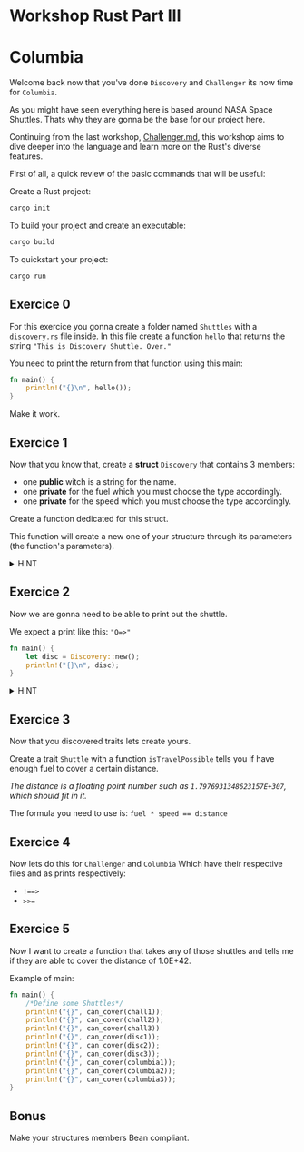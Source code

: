# Workshop Rust Part III

# Columbia

Welcome back now that you've done `Discovery` and `Challenger` its now time for `Columbia`.

As you might have seen everything here is based around NASA Space Shuttles.
Thats why they are gonna be the base for our project here.

Continuing from the last workshop, [Challenger.md](https://github.com/MartinFillon/Workshop-rust/blob/main/Challenger.md), this workshop aims to dive deeper into the language and learn more on the Rust's diverse features.

First of all, a quick review of the basic commands that will be useful:

Create a Rust project:

```sh
cargo init
```

To build your project and create an executable:

```sh
cargo build
```

To quickstart your project:

```sh
cargo run
```

## Exercice 0

For this exercice you gonna create a folder named `Shuttles` with a `discovery.rs` file inside.
In this file create a function `hello` that returns the string `"This is Discovery Shuttle. Over."`

You need to print the return from that function using this main:

```rust
fn main() {
    println!("{}\n", hello());
}
```

Make it work.

## Exercice 1

Now that you know that, create a **struct** `Discovery` that contains 3 members:

- one **public** witch is a string for the name.
- one **private** for the fuel which you must choose the type accordingly.
- one **private** for the speed which you must choose the type accordingly.

Create a function dedicated for this struct.

This function will create a new one of your structure through its parameters (the function's parameters).

<details>
  <summary> HINT </summary>

Look at `impl`

</details>

## Exercice 2

Now we are gonna need to be able to print out the shuttle.

We expect a print like this: `"O=>"`

```rust
fn main() {
    let disc = Discovery::new();
    println!("{}\n", disc);
}
```

<details>
  <summary> HINT </summary>

Look at `Display`

</details>

## Exercice 3

Now that you discovered traits lets create yours.

Create a trait `Shuttle` with a function `isTravelPossible` tells you if have enough fuel to cover a certain distance.

_The distance is a floating point number such as `1.7976931348623157E+307`, which should fit in it._

The formula you need to use is: `fuel * speed == distance`

## Exercice 4

Now lets do this for `Challenger` and `Columbia`
Which have their respective files and as prints respectively:

- `!==>`
- `>>=`

## Exercice 5

Now I want to create a function that takes any of those shuttles and tells me if they are able to cover the distance of 1.0E+42.

Example of main:

```rust
fn main() {
    /*Define some Shuttles*/
    println!("{}", can_cover(chall1));
    println!("{}", can_cover(chall2));
    println!("{}", can_cover(chall3))
    println!("{}", can_cover(disc1));
    println!("{}", can_cover(disc2));
    println!("{}", can_cover(disc3));
    println!("{}", can_cover(columbia1));
    println!("{}", can_cover(columbia2));
    println!("{}", can_cover(columbia3));
}
```

## Bonus

Make your structures members Bean compliant.
